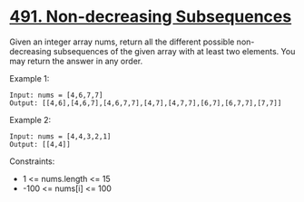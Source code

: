 # [491. Non-decreasing Subsequences](https://leetcode.com/problems/non-decreasing-subsequences/description/)

Given an integer array nums, return all the different possible non-decreasing subsequences of the given array with at least two elements. You may return the answer in any order.

 

Example 1:

    Input: nums = [4,6,7,7]
    Output: [[4,6],[4,6,7],[4,6,7,7],[4,7],[4,7,7],[6,7],[6,7,7],[7,7]]

Example 2:

    Input: nums = [4,4,3,2,1]
    Output: [[4,4]]
 

Constraints:

* 1 <= nums.length <= 15
* -100 <= nums[i] <= 100
